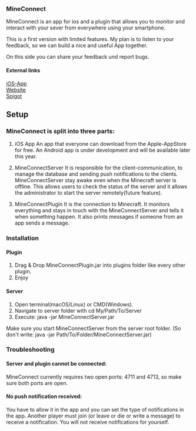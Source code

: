 ### MineConnect
 
MineConnect is an app for ios and a plugin that allows you to monitor and interact with your sever from everywhere using your smartphone.

This is a first version with limited features. My plan is to listen to your feedback, so we can build a nice and useful App together.

On this side you can share your feedback und report bugs.

#### External links
[iOS-App](https://apps.apple.com/de/app/mineconnect/id1507676445)  
[Website](https://mineconnect.ibb-games.de)  
[Spigot](https://www.spigotmc.org/resources/mineconnect.77957/)


## Setup

### MineConnect is split into three parts:
1. iOS App
An app that everyone can download from the Apple-AppStore for free.
An Android app is under development and will be available later this year.

2. MineConnectServer
It is responsible for the client-communication, to manage the database and sending push notifications to the clients.
MineConnectServer stay awake even when the Minecraft server is offline. This allows users to check the status of the server and it allows the administrator to start the server remotely(future feature).

3. MineConnectPlugin
It is the connection to Minecraft. It monitors everything and stays in touch with the MineConnectServer and tells it when something happen. It also prints messages if someone from an app sends a message.

### Installation
#### Plugin

1. Drag & Drop MineConnectPlugin.jar into plugins folder like every other plugin.
2. Enjoy

#### Server
1. Open terminal(macOS/Linux) or CMD(Windows).
2. Navigate to server folder with cd My/Path/To/Server
3. Execute: java -jar MineConnectServer.jar

Make sure you start MineConnectServer from the server root folder.
(So don't write: java -jar Path/To/Folder/MineConnectServer.jar)


### Troubleshooting

#### Server and plugin cannot be connected:

MineConnect currently requires two open ports: 4711 and 4713, so make sure both ports are open.

#### No push notification received:

You have to allow it in the app and you can set the type of notifications in the app. Another player must join (or leave or die or write a message) to receive a notification. You will not receive notifications for yourself.
